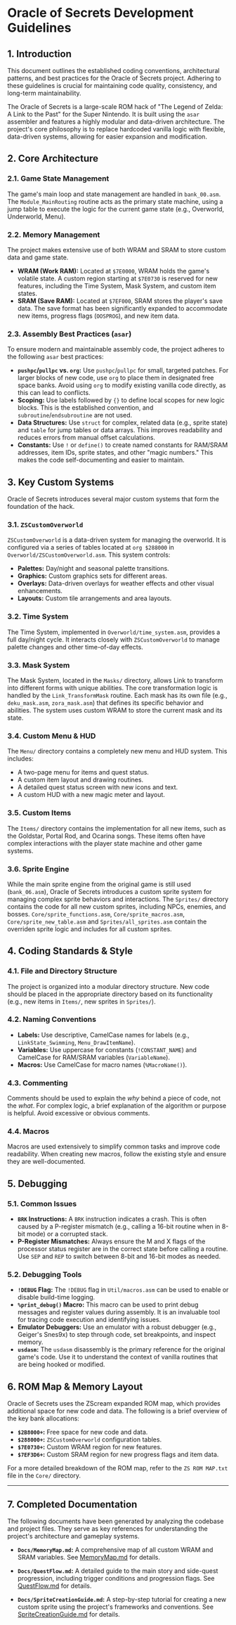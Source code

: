 # Oracle of Secrets Development Guidelines

## 1. Introduction

This document outlines the established coding conventions, architectural patterns, and best practices for the Oracle of Secrets project. Adhering to these guidelines is crucial for maintaining code quality, consistency, and long-term maintainability.

The Oracle of Secrets is a large-scale ROM hack of "The Legend of Zelda: A Link to the Past" for the Super Nintendo. It is built using the `asar` assembler and features a highly modular and data-driven architecture. The project's core philosophy is to replace hardcoded vanilla logic with flexible, data-driven systems, allowing for easier expansion and modification.

## 2. Core Architecture

### 2.1. Game State Management

The game's main loop and state management are handled in `bank_00.asm`. The `Module_MainRouting` routine acts as the primary state machine, using a jump table to execute the logic for the current game state (e.g., Overworld, Underworld, Menu).

### 2.2. Memory Management

The project makes extensive use of both WRAM and SRAM to store custom data and game state.

*   **WRAM (Work RAM):** Located at `$7E0000`, WRAM holds the game's volatile state. A custom region starting at `$7E0730` is reserved for new features, including the Time System, Mask System, and custom item states.
*   **SRAM (Save RAM):** Located at `$7EF000`, SRAM stores the player's save data. The save format has been significantly expanded to accommodate new items, progress flags (`OOSPROG`), and new item data.

### 2.3. Assembly Best Practices (`asar`)

To ensure modern and maintainable assembly code, the project adheres to the following `asar` best practices:

*   **`pushpc`/`pullpc` vs. `org`:** Use `pushpc`/`pullpc` for small, targeted patches. For larger blocks of new code, use `org` to place them in designated free space banks. Avoid using `org` to modify existing vanilla code directly, as this can lead to conflicts.
*   **Scoping:** Use labels followed by `{}` to define local scopes for new logic blocks. This is the established convention, and `subroutine`/`endsubroutine` are not used.
*   **Data Structures:** Use `struct` for complex, related data (e.g., sprite state) and `table` for jump tables or data arrays. This improves readability and reduces errors from manual offset calculations.
*   **Constants:** Use `!` or `define()` to create named constants for RAM/SRAM addresses, item IDs, sprite states, and other "magic numbers." This makes the code self-documenting and easier to maintain.

## 3. Key Custom Systems

Oracle of Secrets introduces several major custom systems that form the foundation of the hack.

### 3.1. `ZSCustomOverworld`

`ZSCustomOverworld` is a data-driven system for managing the overworld. It is configured via a series of tables located at `org $288000` in `Overworld/ZSCustomOverworld.asm`. This system controls:

*   **Palettes:** Day/night and seasonal palette transitions.
*   **Graphics:** Custom graphics sets for different areas.
*   **Overlays:** Data-driven overlays for weather effects and other visual enhancements.
*   **Layouts:** Custom tile arrangements and area layouts.

### 3.2. Time System

The Time System, implemented in `Overworld/time_system.asm`, provides a full day/night cycle. It interacts closely with `ZSCustomOverworld` to manage palette changes and other time-of-day effects.

### 3.3. Mask System

The Mask System, located in the `Masks/` directory, allows Link to transform into different forms with unique abilities. The core transformation logic is handled by the `Link_TransformMask` routine. Each mask has its own file (e.g., `deku_mask.asm`, `zora_mask.asm`) that defines its specific behavior and abilities. The system uses custom WRAM to store the current mask and its state.

### 3.4. Custom Menu & HUD

The `Menu/` directory contains a completely new menu and HUD system. This includes:

*   A two-page menu for items and quest status.
*   A custom item layout and drawing routines.
*   A detailed quest status screen with new icons and text.
*   A custom HUD with a new magic meter and layout.

### 3.5. Custom Items

The `Items/` directory contains the implementation for all new items, such as the Goldstar, Portal Rod, and Ocarina songs. These items often have complex interactions with the player state machine and other game systems.

### 3.6. Sprite Engine

While the main sprite engine from the original game is still used (`bank_06.asm`), Oracle of Secrets introduces a custom sprite system for managing complex sprite behaviors and interactions. The `Sprites/` directory contains the code for all new custom sprites, including NPCs, enemies, and bosses.
`Core/sprite_functions.asm`, `Core/sprite_macros.asm`, `Core/sprite_new_table.asm` and `Sprites/all_sprites.asm` contain the overriden sprite logic and includes for all custom sprites.

## 4. Coding Standards & Style

### 4.1. File and Directory Structure

The project is organized into a modular directory structure. New code should be placed in the appropriate directory based on its functionality (e.g., new items in `Items/`, new sprites in `Sprites/`).

### 4.2. Naming Conventions

*   **Labels:** Use descriptive, CamelCase names for labels (e.g., `LinkState_Swimming`, `Menu_DrawItemName`).
*   **Variables:** Use uppercase for constants (`!CONSTANT_NAME`) and CamelCase for RAM/SRAM variables (`VariableName`).
*   **Macros:** Use CamelCase for macro names (`%MacroName()`).

### 4.3. Commenting

Comments should be used to explain the *why* behind a piece of code, not the *what*. For complex logic, a brief explanation of the algorithm or purpose is helpful. Avoid excessive or obvious comments.

### 4.4. Macros

Macros are used extensively to simplify common tasks and improve code readability. When creating new macros, follow the existing style and ensure they are well-documented.

## 5. Debugging

### 5.1. Common Issues

*   **`BRK` Instructions:** A `BRK` instruction indicates a crash. This is often caused by a P-register mismatch (e.g., calling a 16-bit routine when in 8-bit mode) or a corrupted stack.
*   **P-Register Mismatches:** Always ensure the M and X flags of the processor status register are in the correct state before calling a routine. Use `SEP` and `REP` to switch between 8-bit and 16-bit modes as needed.

### 5.2. Debugging Tools

*   **`!DEBUG` Flag:** The `!DEBUG` flag in `Util/macros.asm` can be used to enable or disable build-time logging.
*   **`%print_debug()` Macro:** This macro can be used to print debug messages and register values during assembly. It is an invaluable tool for tracing code execution and identifying issues.
*   **Emulator Debuggers:** Use an emulator with a robust debugger (e.g., Geiger's Snes9x) to step through code, set breakpoints, and inspect memory.
*   **`usdasm`:** The `usdasm` disassembly is the primary reference for the original game's code. Use it to understand the context of vanilla routines that are being hooked or modified.

## 6. ROM Map & Memory Layout

Oracle of Secrets uses the ZScream expanded ROM map, which provides additional space for new code and data. The following is a brief overview of the key bank allocations:

*   **`$2B8000+`:** Free space for new code and data.
*   **`$288000+`:** `ZSCustomOverworld` configuration tables.
*   **`$7E0730+`:** Custom WRAM region for new features.
*   **`$7EF3D6+`:** Custom SRAM region for new progress flags and item data.

For a more detailed breakdown of the ROM map, refer to the `ZS ROM MAP.txt` file in the `Core/` directory.

---

## 7. Completed Documentation

The following documents have been generated by analyzing the codebase and project files. They serve as key references for understanding the project's architecture and gameplay systems.

*   **`Docs/MemoryMap.md`:** A comprehensive map of all custom WRAM and SRAM variables. See [MemoryMap.md](MemoryMap.md) for details.

*   **`Docs/QuestFlow.md`:** A detailed guide to the main story and side-quest progression, including trigger conditions and progression flags. See [QuestFlow.md](QuestFlow.md) for details.

*   **`Docs/SpriteCreationGuide.md`:** A step-by-step tutorial for creating a new custom sprite using the project's frameworks and conventions. See [SpriteCreationGuide.md](SpriteCreationGuide.md) for details.

